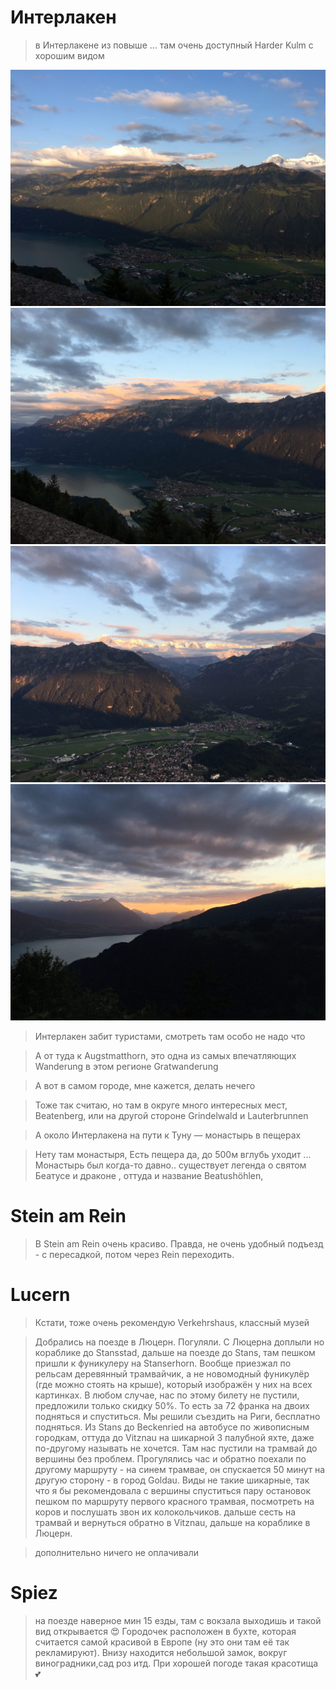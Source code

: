 
# Интерлакен
> в Интерлакене из повыше ... там очень доступный Harder Kulm с хорошим видом

![Harder Kulm](../img/tourist/harder_kulm_01.jpg)
![Harder Kulm](../img/tourist/harder_kulm_02.jpg)
![Harder Kulm](../img/tourist/harder_kulm_03.jpg)
![Harder Kulm](../img/tourist/harder_kulm_04.jpg)
> Интерлакен забит туристами, смотреть там особо не надо что

> А от туда к Augstmatthorn, это одна из самых впечатляющих Wanderung в этом регионе Gratwanderung

> А вот в самом городе, мне кажется, делать нечего

> Тоже так считаю, но там в округе много интересных мест, Beatenberg, или на другой стороне Grindelwald и Lauterbrunnen

> А около Интерлакена на пути к Туну — монастырь в пещерах

> Нету там монастыря, Есть пещера да, до 500м вглубь уходит ... Монастырь был когда-то давно.. существует легенда  о святом Беатусе и драконе , оттуда и название Beatushöhlen,

# Stein am Rein
> В Stein am Rein очень красиво. Правда, не очень удобный подъезд - с пересадкой, потом через Rein переходить.

# Lucern
> Кстати, тоже очень рекомендую Verkehrshaus, классный музей

> Добрались на поезде в Люцерн. Погуляли. С Люцерна доплыли но кораблике до Stansstad, дальше на поезде до Stans, там пешком пришли к фуникулеру на Stanserhorn. Вообще приезжал по рельсам деревянный трамвайчик, а не новомодный фуникулёр (где можно стоять на крыше), который изображён у них на всех картинках.
В любом случае, нас по этому билету не пустили, предложили только скидку 50%. То есть за 72 франка на двоих подняться и спуститься. 
Мы решили съездить на Риги, бесплатно подняться. Из Stans до Beckenried  на автобусе по живописным городкам, оттуда до Vitznau на шикарной 3 палубной яхте, даже по-другому называть не хочется. Там нас пустили на трамвай до вершины без проблем. Прогулялись час и обратно поехали по другому маршруту - на синем трамвае, он спускается 50 минут на другую сторону - в город Goldau. Виды не такие шикарные, так что я бы рекомендовала с вершины спуститься пару остановок пешком по маршруту первого красного трамвая, посмотреть на коров и послушать звон их колокольчиков. дальше сесть на трамвай и вернуться обратно в Vitznau, дальше на кораблике в Люцерн.

> дополнительно ничего не оплачивали

# Spiez
> на поезде наверное мин 15 езды, там с вокзала выходишь и такой вид открывается 😍 Городочек расположен в бухте, которая считается самой красивой в Европе (ну это они там её так рекламируют). Внизу находится  небольшой замок, вокруг виноградники,сад роз итд. 
При хорошей погоде такая красотища 💕